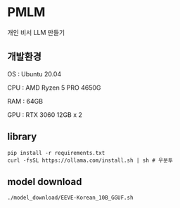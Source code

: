 # PMLM
개인 비서 LLM 만들기

## 개발환경
OS  : Ubuntu 20.04

CPU : AMD Ryzen 5 PRO 4650G

RAM : 64GB

GPU : RTX 3060 12GB x 2

## library
```
pip install -r requirements.txt
curl -fsSL https://ollama.com/install.sh | sh # 우분투
```

## model download
```
./model_download/EEVE-Korean_10B_GGUF.sh
```
